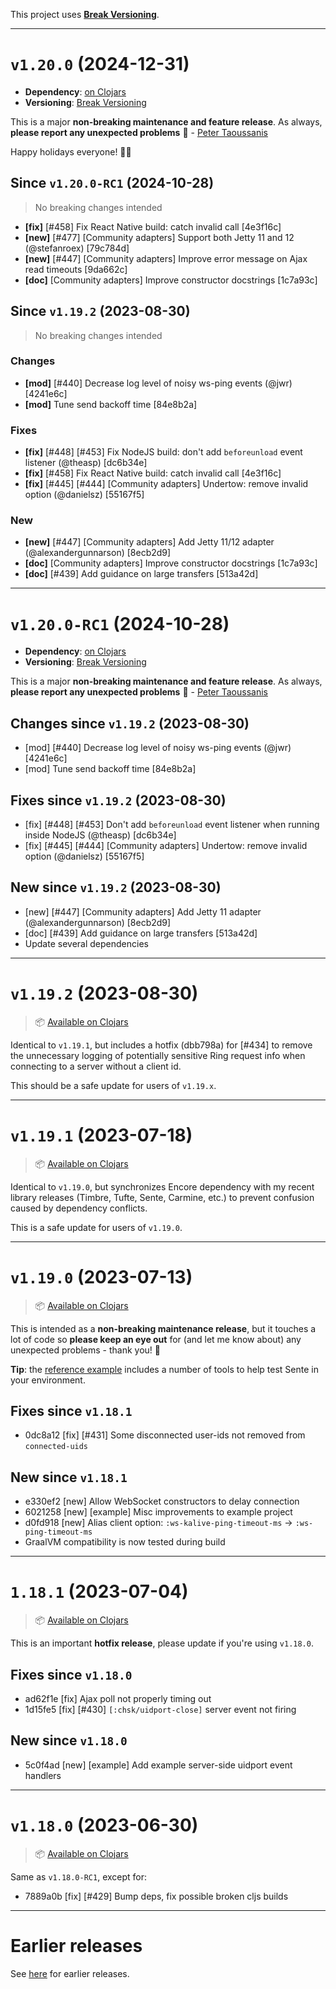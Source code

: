 This project uses [**Break Versioning**](https://www.taoensso.com/break-versioning).

---

# `v1.20.0` (2024-12-31)

- **Dependency**: [on Clojars](https://clojars.org/com.taoensso/sente/versions/1.20.0)
- **Versioning**: [Break Versioning](https://www.taoensso.com/break-versioning)

This is a major **non-breaking maintenance and feature release**. As always, **please report any unexpected problems** 🙏 - [Peter Taoussanis](https://www.taoensso.com)

Happy holidays everyone! 🎄🫶

## Since `v1.20.0-RC1` (2024-10-28)

> No breaking changes intended

* **\[fix]** [#458] Fix React Native build: catch invalid call \[4e3f16c]
* **\[new]** [#477] [Community adapters] Support both Jetty 11 and 12 (@stefanroex) \[79c784d]
* **\[new]** [#447] [Community adapters] Improve error message on Ajax read timeouts \[9da662c]
* **\[doc]** [Community adapters] Improve constructor docstrings \[1c7a93c]

## Since `v1.19.2` (2023-08-30)

> No breaking changes intended

### Changes

* **\[mod]** [#440] Decrease log level of noisy ws-ping events (@jwr) \[4241e6c]
* **\[mod]** Tune send backoff time \[84e8b2a]

### Fixes

* **\[fix]** [#448] [#453] Fix NodeJS build: don't add `beforeunload` event listener (@theasp) \[dc6b34e]
* **\[fix]** [#458] Fix React Native build: catch invalid call \[4e3f16c]
* **\[fix]** [#445] [#444] [Community adapters] Undertow: remove invalid option (@danielsz) \[55167f5]

### New

* **\[new]** [#447] [Community adapters] Add Jetty 11/12 adapter (@alexandergunnarson) \[8ecb2d9]
* **\[doc]** [Community adapters] Improve constructor docstrings \[1c7a93c]
* **\[doc]** [#439] Add guidance on large transfers \[513a42d]

---

# `v1.20.0-RC1` (2024-10-28)

- **Dependency**: [on Clojars](https://clojars.org/com.taoensso/sente/versions/1.20.0-RC1)
- **Versioning**: [Break Versioning](https://www.taoensso.com/break-versioning)

This is a major **non-breaking maintenance and feature release**. As always, **please report any unexpected problems** 🙏 - [Peter Taoussanis](https://www.taoensso.com)

## Changes since `v1.19.2` (2023-08-30)

* \[mod] [#440] Decrease log level of noisy ws-ping events (@jwr) [4241e6c]
* \[mod] Tune send backoff time [84e8b2a]

## Fixes since `v1.19.2` (2023-08-30)

* \[fix] [#448] [#453] Don't add `beforeunload` event listener when running inside NodeJS (@theasp) [dc6b34e]
* \[fix] [#445] [#444] [Community adapters] Undertow: remove invalid option (@danielsz) [55167f5]

## New since `v1.19.2` (2023-08-30)

* \[new] [#447] [Community adapters] Add Jetty 11 adapter (@alexandergunnarson) [8ecb2d9]
* \[doc] [#439] Add guidance on large transfers [513a42d]
* Update several dependencies

---

# `v1.19.2` (2023-08-30)

> 📦 [Available on Clojars](https://clojars.org/com.taoensso/sente/versions/1.19.2)

Identical to `v1.19.1`, but includes a hotfix (dbb798a) for [#434] to remove the unnecessary logging of potentially sensitive Ring request info when connecting to a server without a client id.

This should be a safe update for users of `v1.19.x`.

---

# `v1.19.1` (2023-07-18)

> 📦 [Available on Clojars](https://clojars.org/com.taoensso/sente/versions/1.19.1)

Identical to `v1.19.0`, but synchronizes Encore dependency with my recent library releases (Timbre, Tufte, Sente, Carmine, etc.) to prevent confusion caused by dependency conflicts.

This is a safe update for users of `v1.19.0`.

---

# `v1.19.0` (2023-07-13)

> 📦 [Available on Clojars](https://clojars.org/com.taoensso/sente/versions/1.19.0)

This is intended as a **non-breaking maintenance release**, but it touches a lot of code so **please keep an eye out** for (and let me know about) any unexpected problems - thank you! 🙏

**Tip**: the [reference example](https://github.com/taoensso/sente/tree/master/example-project) includes a number of tools to help test Sente in your environment.

## Fixes since `v1.18.1`

* 0dc8a12 [fix] [#431] Some disconnected user-ids not removed from `connected-uids`

## New since `v1.18.1`

* e330ef2 [new] Allow WebSocket constructors to delay connection
* 6021258 [new] [example] Misc improvements to example project
* d0fd918 [new] Alias client option: `:ws-kalive-ping-timeout-ms` -> `:ws-ping-timeout-ms`
* GraalVM compatibility is now tested during build

---

# `1.18.1` (2023-07-04)

> 📦 [Available on Clojars](https://clojars.org/com.taoensso/sente/versions/1.18.1)

This is an important **hotfix release**, please update if you're using `v1.18.0`.

## Fixes since `v1.18.0`

* ad62f1e [fix] Ajax poll not properly timing out
* 1d15fe5 [fix] [#430] `[:chsk/uidport-close]` server event not firing

## New since `v1.18.0`

* 5c0f4ad [new] [example] Add example server-side uidport event handlers

---

# `v1.18.0` (2023-06-30)

> 📦 [Available on Clojars](https://clojars.org/com.taoensso/sente/versions/1.18.0)

Same as `v1.18.0-RC1`, except for:

* 7889a0b [fix] [#429] Bump deps, fix possible broken cljs builds

---

# Earlier releases

See [here](https://github.com/taoensso/sente/releases) for earlier releases.